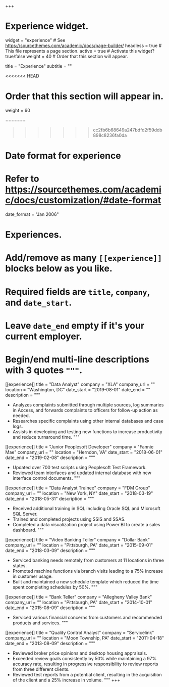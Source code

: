 +++
# Experience widget.
widget = "experience"  # See https://sourcethemes.com/academic/docs/page-builder/
headless = true  # This file represents a page section.
active = true  # Activate this widget? true/false
weight = 40  # Order that this section will appear.

title = "Experience"
subtitle = ""

<<<<<<< HEAD
# Order that this section will appear in.
weight = 60

=======
>>>>>>> cc2fb6b68649a247bdfd2f59ddb898c8236fa0da
# Date format for experience
#   Refer to https://sourcethemes.com/academic/docs/customization/#date-format
date_format = "Jan 2006"

# Experiences.
#   Add/remove as many `[[experience]]` blocks below as you like.
#   Required fields are `title`, `company`, and `date_start`.
#   Leave `date_end` empty if it's your current employer.
#   Begin/end multi-line descriptions with 3 quotes `"""`.
[[experience]]
  title = "Data Analyst"
  company = "XLA"
  company_url = ""
  location = "Washington, DC"
  date_start = "2019-08-01"
  date_end = ""
  description = """
  * Analyzes complaints submitted through multiple sources, log summaries in Access, and forwards complaints to officers for follow-up action as needed.
* Researches specific complaints using other internal databases and case logs.
* Assists in developing and testing new functions to increase productivity and reduce turnaround time.
  """

[[experience]]
  title = "Junior Peoplesoft Developer"
  company = "Fannie Mae"
  company_url = ""
  location = "Herndon, VA"
  date_start = "2018-06-01"
  date_end = "2019-02-08"
  description = """
  * Updated over 700 test scripts using Peoplesoft Test Framework.
  * Reviewed team interfaces and updated internal database with new interface control documents.
  """

[[experience]]
  title = "Data Analyst Trainee"
  company = "FDM Group"
  company_url = ""
  location = "New York, NY"
  date_start = "2018-03-19"
  date_end = "2018-05-31"
  description = """
  * Received additional training in SQL including Oracle SQL and Microsoft SQL Server.
  * Trained and completed projects using SSIS and SSAS.
  * Completed a data visualization project using Power BI to create a sales dashboard.
  """

[[experience]]
  title = "Video Banking Teller"
  company = "Dollar Bank"
  company_url = ""
  location = "Pittsburgh, PA"
  date_start = "2015-09-01"
  date_end = "2018-03-09"
  description = """
  * Serviced banking needs remotely from customers at 11 locations in three states.
* Promoted machine functions via branch visits leading to a 75% increase in customer usage.
* Built and maintained a new schedule template which reduced the time spent completing schedules by 50%. 
  """
  
[[experience]]
  title = "Bank Teller"
  company = "Allegheny Valley Bank"
  company_url = ""
  location = "Pittsburgh, PA"
  date_start = "2014-10-01"
  date_end = "2015-08-09"
  description = """
  * Serviced various financial concerns from customers and recommended products and services.
  """

[[experience]]
  title = "Quality Control Analyst"
  company = "Servicelink"
  company_url = ""
  location = "Moon Township, PA"
  date_start = "2011-04-18"
  date_end = "2013-08-09"
  description = """
  * Reviewed broker price opinions and desktop housing appraisals.
  * Exceeded review goals consistently by 50% while maintaining a 97% accuracy rate, resulting in progressive responsibility to review reports from three different clients.
  * Reviewed test reports from a potential client, resulting in the acquisition of the client and a 25% increase in volume.
  """
+++
